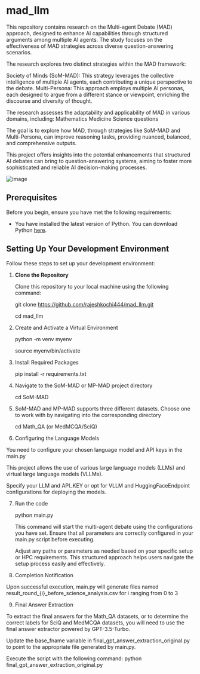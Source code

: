 # mad_llm

This repository contains research on the Multi-agent Debate (MAD) approach, designed to enhance AI capabilities through structured arguments among multiple AI agents. The study focuses on the effectiveness of MAD strategies across diverse question-answering scenarios.

The research explores two distinct strategies within the MAD framework:

Society of Minds (SoM-MAD): This strategy leverages the collective intelligence of multiple AI agents, each contributing a unique perspective to the debate.
Multi-Persona: This approach employs multiple AI personas, each designed to argue from a different stance or viewpoint, enriching the discourse and diversity of thought.

The research assesses the adaptability and applicability of MAD in various domains, including:
Mathematics
Medicine
Science questions

The goal is to explore how MAD, through strategies like SoM-MAD and Multi-Persona, can improve reasoning tasks, providing nuanced, balanced, and comprehensive outputs.

This project offers insights into the potential enhancements that structured AI debates can bring to question-answering systems, aiming to foster more sophisticated and reliable AI decision-making processes.

![image](https://github.com/rajeshkochi444/mad_llm/assets/40799655/4747bfbd-7a06-4aad-b6d2-98fb0f740973)

## Prerequisites

Before you begin, ensure you have met the following requirements:
- You have installed the latest version of Python. You can download Python [here](https://www.python.org/downloads/).

## Setting Up Your Development Environment

Follow these steps to set up your development environment:

1. **Clone the Repository**

   Clone this repository to your local machine using the following command:
   
   git clone https://github.com/rajeshkochi444/mad_llm.git
   
   cd mad_llm
   
2. Create and Activate a Virtual Environment
   
   python -m venv myenv
   
   source myenv/bin/activate

3. Install Required Packages
   
   pip install -r requirements.txt

4. Navigate to the SoM-MAD or MP-MAD project directory

   cd SoM-MAD

5. SoM-MAD and MP-MAD supports three different datasets. Choose one to work with by navigating into the corresponding directory

   cd Math_QA (or MedMCQA/SciQ)

6. Configuring the Language Models
   
You need to configure your chosen language model and API keys in the main.py

This project allows the use of various large language models (LLMs) and virtual large language models (VLLMs). 

Specify your LLM and API_KEY or opt for VLLM and HuggingFaceEndpoint configurations for deploying the models.

7. Run the code 

   python main.py

   This command will start the multi-agent debate using the configurations you have set. Ensure that all parameters are correctly configured in your main.py script before executing.

   Adjust any paths or parameters as needed based on your specific setup or HPC requirements. This structured approach helps users navigate the setup process easily and effectively.

8. Completion Notification
   
Upon successful execution, main.py will generate files named result_round_{i}_before_science_analysis.csv for i ranging from 0 to 3

9. Final Answer Extraction

To extract the final answers for the Math_QA datasets, or to determine the correct labels for SciQ and MedMCQA datasets, you will need to use the final answer extractor powered by GPT-3.5-Turbo.

Update the base_fname variable in final_gpt_answer_extraction_original.py to point to the appropriate file generated by main.py.

Execute the script with the following command: python final_gpt_answer_extraction_original.py


   
